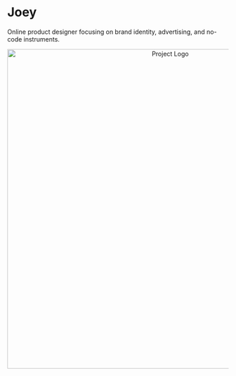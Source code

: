 # Joey
Online product designer focusing on brand identity, advertising, and no-code instruments.

<p align="center">
      <img src="https://i.ibb.co/pf827zW/Cover.png" alt="Project Logo" width="726">
</p>
